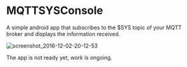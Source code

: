 # MQTTSYSConsole

A simple android app that subscribes to the $SYS topic of your MQTT broker and displays the information received.

![screenshot_2016-12-02-20-12-53](https://cloud.githubusercontent.com/assets/23736757/20847145/1d67eb80-b8cd-11e6-9cd4-8daa6f902a19.png)


The app is not ready yet, work is ongoing.
